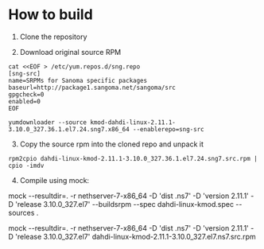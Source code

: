 # How to build

1. Clone the repository

2. Download original source RPM

```
cat <<EOF > /etc/yum.repos.d/sng.repo
[sng-src]
name=SRPMs for Sanoma specific packages
baseurl=http://package1.sangoma.net/sangoma/src
gpgcheck=0
enabled=0
EOF

yumdownloader --source kmod-dahdi-linux-2.11.1-3.10.0_327.36.1.el7.24.sng7.x86_64 --enablerepo=sng-src
```

3. Copy the source rpm into the cloned repo and unpack it

```
rpm2cpio dahdi-linux-kmod-2.11.1-3.10.0_327.36.1.el7.24.sng7.src.rpm | cpio -imdv
```

4. Compile using mock:

mock --resultdir=. -r nethserver-7-x86_64 -D 'dist .ns7' -D 'version 2.11.1' -D 'release 3.10.0_327.el7' --buildsrpm --spec dahdi-linux-kmod.spec --sources .

mock --resultdir=. -r nethserver-7-x86_64 -D 'dist .ns7' -D 'version 2.11.1' -D 'release 3.10.0_327.el7'  dahdi-linux-kmod-2.11.1-3.10.0_327.el7.ns7.src.rpm
```
